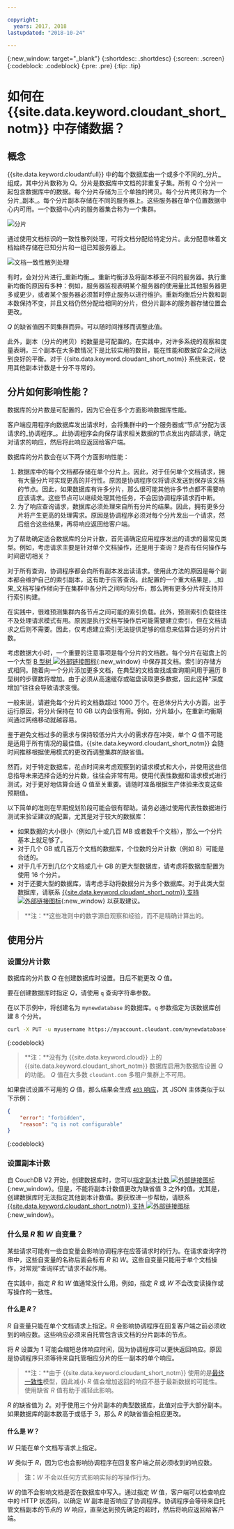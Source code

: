 ```yaml
---

copyright:
  years: 2017, 2018
lastupdated: "2018-10-24"

---
```


{:new_window: target="_blank"}
{:shortdesc: .shortdesc}
{:screen: .screen}
{:codeblock: .codeblock}
{:pre: .pre}
{:tip: .tip}

<!-- Acrolinx: 2017-05-10 -->

# 如何在 {{site.data.keyword.cloudant_short_notm}} 中存储数据？

## 概念

{{site.data.keyword.cloudantfull}} 中的每个数据库由一个或多个不同的_分片_组成，其中分片数称为 _Q_。分片是数据库中文档的非重复子集。所有 _Q_ 个分片一起包含数据库中的数据。每个分片存储为三个单独的拷贝。每个分片拷贝称为一个分片_副本_。每个分片副本存储在不同的服务器上。这些服务器在单个位置数据中心内可用。一个数据中心内的服务器集合称为一个集群。

![分片](../images/sharding_database.png)

通过使用文档标识的一致性散列处理，可将文档分配给特定分片。此分配意味着文档始终存储在已知分片和一组已知服务器上。

![文档一致性散列处理](../images/sharding_document.png)

有时，会对分片进行_重新均衡_。重新均衡涉及将副本移至不同的服务器。执行重新均衡的原因有多种：例如，服务器监视表明某个服务器的使用量比其他服务器更多或更少，或者某个服务器必须暂时停止服务以进行维护。重新均衡后分片数和副本数保持不变，并且文档仍然分配给相同的分片，但分片副本的服务器存储位置会更改。

_Q_ 的缺省值因不同集群而异。可以随时间推移而调整此值。

此外，副本（分片的拷贝）的数量是可配置的。在实践中，对许多系统的观察和度量表明，三个副本在大多数情况下是比较实用的数目，能在性能和数据安全之间达到良好的平衡。对于 {{site.data.keyword.cloudant_short_notm}} 系统来说，使用其他副本计数是十分不寻常的。

## 分片如何影响性能？

数据库的分片数是可配置的，因为它会在多个方面影响数据库性能。

客户端应用程序向数据库发出请求时，会将集群中的一个服务器或“节点”分配为该请求的_协调程序_。此协调程序会向保存请求相关数据的节点发出内部请求，确定对请求的响应，然后将此响应返回给客户端。

数据库的分片数会在以下两个方面影响性能：

1.	数据库中的每个文档都存储在单个分片上。因此，对于任何单个文档请求，拥有大量分片可实现更高的并行性。原因是协调程序仅将请求发送到保存该文档的节点。因此，如果数据库有许多分片，那么很可能其他许多节点都不需要响应该请求。这些节点可以继续处理其他任务，不会因协调程序请求而中断。
2.	为了响应查询请求，数据库必须处理来自所有分片的结果。因此，拥有更多分片将产生更高的处理需求。原因是协调程序必须对每个分片发出一个请求，然后组合这些结果，再将响应返回给客户端。

为了帮助确定适合数据库的分片计数，首先请确定应用程序发出的请求的最常见类型。例如，考虑请求主要是针对单个文档操作，还是用于查询？是否有任何操作与时间密切相关？

对于所有查询，协调程序都会向所有副本发出读请求。使用此方法的原因是每个副本都会维护自己的索引副本，这有助于应答查询。此配置的一个重大结果是，_如果_文档写操作倾向于在集群中各分片之间均匀分布，那么拥有更多分片将支持并行索引构建。

在实践中，很难预测集群内各节点之间可能的索引负载。此外，预测索引负载往往不及处理请求模式有用。原因是执行文档写操作后可能需要建立索引，但在文档请求之后则不需要。因此，仅考虑建立索引无法提供足够的信息来估算合适的分片计数。

考虑数据大小时，一个重要的注意事项是每个分片的文档数。每个分片在磁盘上的一个大型 [B 型树 ![外部链接图标](../images/launch-glyph.svg "外部链接图标")](https://en.wikipedia.org/wiki/B-tree){:new_window} 中保存其文档。索引的存储方式相同。随着向一个分片添加更多文档，在典型的文档查找或查询期间用于遍历 B 型树的步骤数将增加。由于必须从高速缓存或磁盘读取更多数据，因此这种“深度增加”往往会导致请求变慢。

一般来说，请避免每个分片的文档数超过 1000 万个。在总体分片大小方面，出于运行原因，将分片保持在 10 GB 以内会很有用。例如，分片越小，在重新均衡期间通过网络移动就越容易。

鉴于避免文档过多的需求与保持较低分片大小的需求存在冲突，单个 _Q_ 值不可能是适用于所有情况的最佳值。{{site.data.keyword.cloudant_short_notm}} 会随时间推移根据使用模式的更改而调整集群的缺省值。

然而，对于特定数据库，花点时间来考虑观察到的请求模式和大小，并使用这些信息指导未来选择合适的分片数，往往会非常有用。使用代表性数据和请求模式进行测试，对于更好地估算合适 _Q_ 值至关重要。请随时准备根据生产体验来改变这些预期值。

<div id="summary"></div>

以下简单的准则在早期规划阶段可能会很有帮助。请务必通过使用代表性数据进行测试来验证建议的配置，尤其是对于较大的数据库：

*	如果数据的大小很小（例如几十或几百 MB 或者数千个文档），那么一个分片基本上就足够了。
*	对于几个 GB 或几百万个文档的数据库，个位数的分片计数（例如 8）可能是合适的。
*	对于几千万到几亿个文档或几十 GB 的更大型数据库，请考虑将数据库配置为使用 16 个分片。
*	对于还要大型的数据库，请考虑手动将数据分片为多个数据库。对于此类大型数据库，请联系 [{{site.data.keyword.cloudant_short_notm}} 支持 ![外部链接图标](../images/launch-glyph.svg "外部链接图标")](mailto:support@cloudant.com){:new_window} 以获取建议。

>	**注：**这些准则中的数字源自观察和经验，而不是精确计算出的。

<div id="API"></div>

## 使用分片

### 设置分片计数

数据库的分片数 _Q_ 在创建数据库时设置。日后不能更改 _Q_ 值。

要在创建数据库时指定 _Q_，请使用 `q` 查询字符串参数。

在以下示例中，将创建名为 `mynewdatabase` 的数据库。`q` 参数指定为该数据库创建 8 个分片。

```sh
curl -X PUT -u myusername https://myaccount.cloudant.com/mynewdatabase?q=8
```
{:codeblock}

>	**注：**没有为 {{site.data.keyword.cloud}} 上的 {{site.data.keyword.cloudant_short_notm}} 数据库启用为数据库设置 _Q_ 的功能。
	_Q_ 值在大多数 `cloudant.com` 多租户集群上不可用。

如果尝试设置不可用的 _Q_ 值，那么结果会生成 [`403` 响应](../api/http.html#403)，其 JSON 主体类似于以下示例：

```json
{
	"error": "forbidden",
	"reason": "q is not configurable"
}
```
{:codeblock}

### 设置副本计数

自 CouchDB V2 开始，创建数据库时，您可以[指定副本计数 ![外部链接图标](../images/launch-glyph.svg "外部链接图标")](http://docs.couchdb.org/en/2.0.0/cluster/databases.html?highlight=replicas#creating-a-database){:new_window}。但是，不能将副本计数值更改为缺省值 3 之外的值。尤其是，创建数据库时无法指定其他副本计数值。要获取进一步帮助，请联系 [{{site.data.keyword.cloudant_short_notm}} 支持 ![外部链接图标](../images/launch-glyph.svg "外部链接图标")](mailto:support@cloudant.com){:new_window}。

### 什么是 _R_ 和 _W_ 自变量？

某些请求可能有一些自变量会影响协调程序在应答请求时的行为。在请求查询字符串中，这些自变量的名称后面会标有 _R_ 和 _W_。这些自变量只能用于单个文档操作，对常规“查询样式”请求不起作用。

在实践中，指定 _R_ 和 _W_ 值通常没什么用。例如，指定 _R_ 或 _W_ 不会改变读操作或写操作的一致性。

#### 什么是 _R_？

_R_ 自变量只能在单个文档请求上指定。_R_ 会影响协调程序在回复客户端之前必须收到的响应数。这些响应必须来自托管包含该文档的分片副本的节点。 

将 _R_ 设置为 _1_ 可能会缩短总体响应时间，因为协调程序可以更快返回响应。原因是协调程序只须等待来自托管相应分片的任一副本的单个响应。

>	**注：**由于 {{site.data.keyword.cloudant_short_notm}} 使用的是[最终一致性](cap_theorem.html)模型，因此减小 _R_ 值会增加返回的响应不基于最新数据的可能性。使用缺省 _R_ 值有助于减轻此影响。

_R_ 的缺省值为 _2_。对于使用三个分片副本的典型数据库，此值对应于大部分副本。如果数据库的副本数高于或低于 3，那么 _R_ 的缺省值会相应更改。

#### 什么是 _W_？

_W_ 只能在单个文档写请求上指定。

_W_ 类似于 _R_，因为它也会影响协调程序在回复客户端之前必须收到的响应数。

>	**注：**_W_ 不会以任何方式影响实际的写操作行为。

_W_ 的值不会影响文档是否在数据库中写入。通过指定 _W_ 值，客户端可以检查响应中的 HTTP 状态码，以确定 _W_ 副本是否响应了协调程序。协调程序会等待来自托管文档副本的节点的 _W_ 响应，直至达到预先确定的超时，然后将响应返回给客户端。
